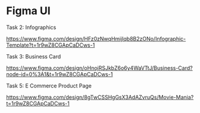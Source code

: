 # Figma UI

Task 2: Infographics

https://www.figma.com/design/HFz0zNwqHmijlqb8B2zONo/Infographic-Template?t=1r9wZ8CGApCaDCws-1

Task 3: Business Card

https://www.figma.com/design/oHnojRSJkbZ6o6y4WaVTtJ/Business-Card?node-id=0%3A1&t=1r9wZ8CGApCaDCws-1

Task 5: E Commerce Product Page

https://www.figma.com/design/8gTwCSSHgGsX3AdAZvruQs/Movie-Mania?t=1r9wZ8CGApCaDCws-1
